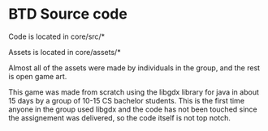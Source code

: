 # BTD Source code

Code is located in core/src/*

Assets is located in core/assets/*

Almost all of the assets were made by individuals in the group, and the rest is open game art.

This game was made from scratch using the libgdx library for java in about 15 days by a group of 10-15 CS bachelor students. This is the first time anyone in the group used libgdx and the code has not been touched since the assignement was delivered, so the code itself is not top notch. 
